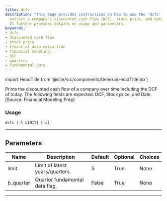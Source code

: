 ```yaml
---
title: dcfc
description: "This page provides instructions on how to use the 'dcfc' function to"
  extract a company's discounted cash flow (DCF), stock price, and date information.
  It further provides details on usage and parameters.
keywords:
- dcfc
- discounted cash flow
- stock price
- financial data extraction
- financial modeling
- DCF
- quarters
- fundamental data
---
```


import HeadTitle from '@site/src/components/General/HeadTitle.tsx';

<HeadTitle title="stocks/fa/dcfc - Reference | OpenBB Terminal Docs" />

Prints the discounted cash flow of a company over time including the DCF of today. The following fields are expected: DCF, Stock price, and Date. [Source: Financial Modeling Prep]

### Usage

```python
dcfc [-l LIMIT] [-q]
```

---

## Parameters

| Name | Description | Default | Optional | Choices |
| ---- | ----------- | ------- | -------- | ------- |
| limit | Limit of latest years/quarters. | 5 | True | None |
| b_quarter | Quarter fundamental data flag. | False | True | None |

---
